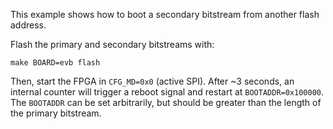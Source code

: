 This example shows how to boot a secondary bitstream from another flash address.

Flash the primary and secondary bitstreams with:
```
make BOARD=evb flash
```

Then, start the FPGA in `CFG_MD=0x0` (active SPI). After ~3 seconds, an internal counter will trigger a reboot signal and restart at `BOOTADDR=0x100000`. The `BOOTADDR` can be set arbitrarily, but should be greater than the length of the primary bitstream.
